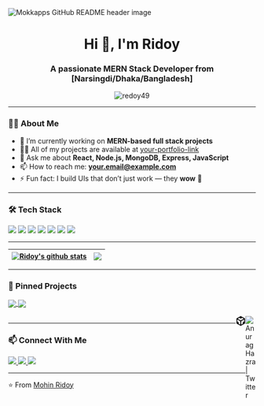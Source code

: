 <img src="https://github.com/Mokkapps/mokkapps/blob/master/header.png" alt="Mokkapps GitHub README header image">
<h1 align="center">Hi 👋, I'm Ridoy</h1>
<h3 align="center">A passionate MERN Stack Developer from [Narsingdi/Dhaka/Bangladesh]</h3>

<p align="center">
  <img src="https://komarev.com/ghpvc/?username=redoy49&label=Profile%20views&color=0e75b6&style=flat" alt="redoy49" />
</p>

---

### 🧑‍💻 About Me

- 🌱 I’m currently working on **MERN-based full stack projects**
- 👨‍💻 All of my projects are available at [your-portfolio-link](https://your-portfolio.com)
- 💬 Ask me about **React, Node.js, MongoDB, Express, JavaScript**
- 📫 How to reach me: **your.email@example.com**
- ⚡ Fun fact: I build UIs that don’t just work — they **wow** 🤩

---

### 🛠️ Tech Stack

<p align="left">
  <img src="https://img.shields.io/badge/MongoDB-4EA94B?style=for-the-badge&logo=mongodb&logoColor=white"/>
  <img src="https://img.shields.io/badge/Express.js-000000?style=for-the-badge&logo=express&logoColor=white"/>
  <img src="https://img.shields.io/badge/React-61DAFB?style=for-the-badge&logo=react&logoColor=black"/>
  <img src="https://img.shields.io/badge/Node.js-339933?style=for-the-badge&logo=nodedotjs&logoColor=white"/>
  <img src="https://img.shields.io/badge/JavaScript-F7DF1E?style=for-the-badge&logo=javascript&logoColor=black"/>
  <img src="https://img.shields.io/badge/Git-F05032?style=for-the-badge&logo=git&logoColor=white"/>
  <img src="https://img.shields.io/badge/VS%20Code-0078D4?style=for-the-badge&logo=visual-studio-code&logoColor=white"/>
</p>

---   


| <a href="https://github.com/redoy49/github-readme-stats"><img align="center" src="https://github-readme-stats.vercel.app/api?username=redoy49&show_icons=true&include_all_commits=true&theme=buefy&hide_border=true" alt="Ridoy's github stats" /></a> | <a href="https://github.com/redoy49/github-readme-stats"><img align="center" src="https://github-readme-stats.vercel.app/api/top-langs/?username=redoy49&layout=compact&theme=buefy&hide_border=true" /></a> |
| ------------- | ------------- |

---

### 📌 Pinned Projects

<a href="https://github.com/redoy49/github-readme-stats">
  <img align="center" src="https://github-readme-stats.vercel.app/api/pin/?username=redoy49&repo=github-readme-stats&theme=vue-dark" />
</a>
<a href="https://github.com/redoy49/redoy49.github.io">
  <img align="center" src="https://github-readme-stats.vercel.app/api/pin/?username=redoy49&repo=redoy49.github.io&theme=buefy" />
</a>

<br />
<br />

<a href="https://twitter.com/anuraghazru">
  <img align="right" alt="Anurag Hazra | Twitter" width="21px" src="https://raw.githubusercontent.com/anuraghazra/anuraghazra/master/assets/twitter.svg" />
</a>
<a href="https://codesandbox.io/u/anuraghazra">
  <img align="right" alt="Anurag Hazra | CodeSandbox" width="20px" src="https://raw.githubusercontent.com/anuraghazra/anuraghazra/master/assets/codesandbox.svg" />
</a>

---

### 📫 Connect With Me

<p align="left">
  <a href="https://linkedin.com/in/your-linkedin" target="_blank">
    <img src="https://img.shields.io/badge/LinkedIn-0077B5?style=for-the-badge&logo=linkedin&logoColor=white"/>
  </a>
  <a href="mailto:mdredoyhasan49@gmail.com">
    <img src="https://img.shields.io/badge/Gmail-D14836?style=for-the-badge&logo=gmail&logoColor=white"/>
  </a>
  <a href="https://your-portfolio.com" target="_blank">
    <img src="https://img.shields.io/badge/Portfolio-000000?style=for-the-badge&logo=firefox&logoColor=white"/>
  </a>
</p>

---

⭐️ From [Mohin Ridoy](https://github.com/redoy49)
